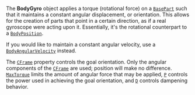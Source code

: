 The **BodyGyro** object applies a torque (rotational force) on a
[`BasePart`](https://create.roblox.com/docs/reference/engine/classes/BasePart) such that it maintains a constant angular displacement, or
orientation. This allows for the creation of parts that point in a certain
direction, as if a real gyroscope were acting upon it. Essentially, it's the
rotational counterpart to a [`BodyPosition`](https://create.roblox.com/docs/reference/engine/classes/BodyPosition).

If you would like to maintain a constant angular velocity, use a
[`BodyAngularVelocity`](https://create.roblox.com/docs/reference/engine/classes/BodyAngularVelocity) instead.

The [`CFrame`](https://create.roblox.com/docs/reference/engine/classes/BodyGyro#CFrame) property controls the goal orientation.
Only the angular components of the [`CFrame`](https://create.roblox.com/docs/reference/engine/datatypes/CFrame) are used; position will
make no difference. [`MaxTorque`](https://create.roblox.com/docs/reference/engine/classes/BodyGyro#MaxTorque) limits the amount of
angular force that may be applied, [`P`](https://create.roblox.com/docs/reference/engine/classes/BodyGyro#P) controls the power
used in achieving the goal orientation, and [`D`](https://create.roblox.com/docs/reference/engine/classes/BodyGyro#D) controls
dampening behavior.
